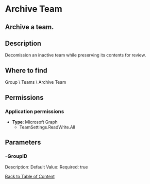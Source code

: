 # Archive Team

## Archive a team.

## Description
Decomission an inactive team while preserving its contents for review.

## Where to find
Group \ Teams \ Archive Team

## Permissions
### Application permissions
- **Type**: Microsoft Graph
  - TeamSettings.ReadWrite.All


## Parameters
### -GroupID
Description: 
Default Value: 
Required: true


[Back to Table of Content](../../../README.md)

